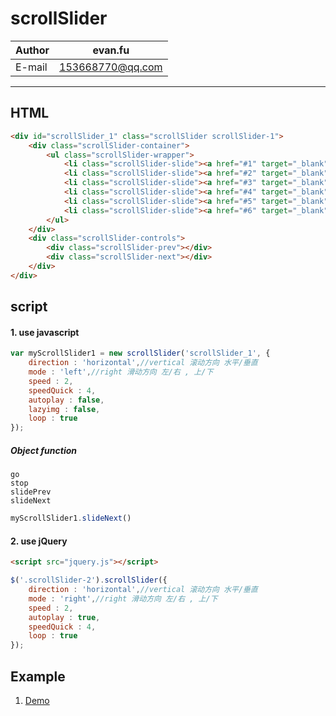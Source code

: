 # scrollSlider

|Author|evan.fu|
|---|---
|E-mail|153668770@qq.com

---

## HTML
```html
<div id="scrollSlider_1" class="scrollSlider scrollSlider-1">
    <div class="scrollSlider-container">
        <ul class="scrollSlider-wrapper">
            <li class="scrollSlider-slide"><a href="#1" target="_blank"><img src="http://pafassionlab.beats-digital.com/Uploads/2017/6/26/b5e8169f-d5e5-4042-a5e2-b64fcdfae4bc.jpg"></a></li>
            <li class="scrollSlider-slide"><a href="#2" target="_blank"><img src="http://pafassionlab.beats-digital.com/Uploads/2017/6/26/132823f0-3e79-42f4-9623-1aaf5844b1fe.jpg"></a></li>
            <li class="scrollSlider-slide"><a href="#3" target="_blank"><img src="http://pafassionlab.beats-digital.com/Uploads/2017/6/26/4d98fb1d-3e1d-44cc-8adc-9eea096a9c44.JPG"></a></li>
            <li class="scrollSlider-slide"><a href="#4" target="_blank"><img src="http://pafassionlab.beats-digital.com/Uploads/2017/6/26/59b30e75-7ee4-47d7-8c51-de15dfe2d582.JPG"></a></li>
            <li class="scrollSlider-slide"><a href="#5" target="_blank"><img src="http://pafassionlab.beats-digital.com/Uploads/2017/6/26/52f7a4ea-7b8b-42f9-af54-fdcdc93854ff.jpg"></a></li>
            <li class="scrollSlider-slide"><a href="#6" target="_blank"><img src="http://pafassionlab.beats-digital.com/Uploads/2017/6/26/cc36ecb9-69cc-40f8-a432-b817a2eda0be.jpg"></a></li>
        </ul>
    </div>
    <div class="scrollSlider-controls">
        <div class="scrollSlider-prev"></div>
        <div class="scrollSlider-next"></div>
    </div>
</div>
```

## script
#### 1. use javascript
```javascript
var myScrollSlider1 = new scrollSlider('scrollSlider_1', {
    direction : 'horizontal',//vertical 滚动方向 水平/垂直
    mode : 'left',//right 滑动方向 左/右 , 上/下
    speed : 2,
    speedQuick : 4,
    autoplay : false,
    lazyimg : false,
    loop : true 
});
```  


##### Object function
`go`  
`stop`  
`slidePrev`  
`slideNext`  

```javascript
myScrollSlider1.slideNext()
```

#### 2. use jQuery
```html
<script src="jquery.js"></script>
```

```javascript
$('.scrollSlider-2').scrollSlider({
    direction : 'horizontal',//vertical 滚动方向 水平/垂直
    mode : 'right',//right 滑动方向 左/右 , 上/下
    speed : 2,
    autoplay : true,
    speedQuick : 4,
    loop : true 
});
```

## Example
1. [Demo](https://awin8516.github.io/scrollSlider/docs/)  